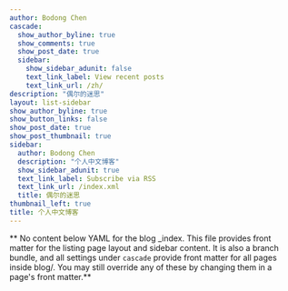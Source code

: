 ```yaml
---
author: Bodong Chen
cascade:
  show_author_byline: true
  show_comments: true
  show_post_date: true
  sidebar:
    show_sidebar_adunit: false
    text_link_label: View recent posts
    text_link_url: /zh/
description: "偶尔的迷思"
layout: list-sidebar
show_author_byline: true
show_button_links: false
show_post_date: true
show_post_thumbnail: true
sidebar:
  author: Bodong Chen
  description: "个人中文博客"
  show_sidebar_adunit: true
  text_link_label: Subscribe via RSS
  text_link_url: /index.xml
  title: 偶尔的迷思
thumbnail_left: true
title: 个人中文博客
---
```


** No content below YAML for the blog _index. This file provides front matter for the listing page layout and sidebar content. It is also a branch bundle, and all settings under `cascade` provide front matter for all pages inside blog/. You may still override any of these by changing them in a page's front matter.**

